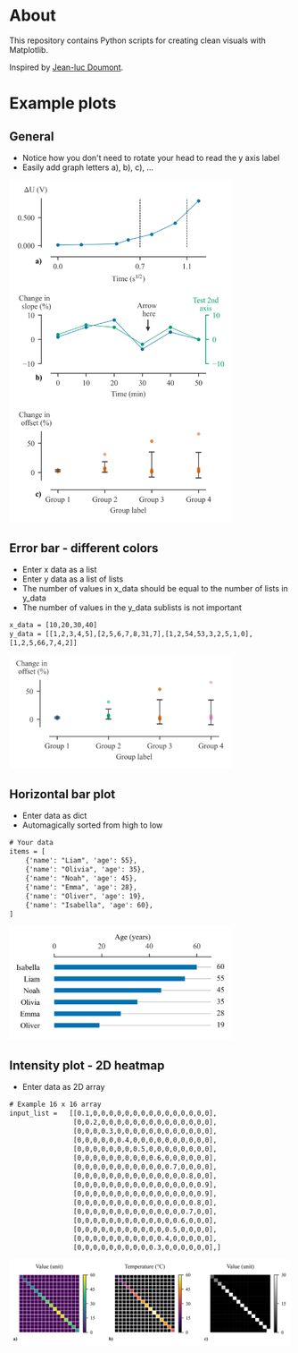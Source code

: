 # About
This repository contains Python scripts for creating clean visuals with Matplotlib.

Inspired by <a href="https://www.principiae.be/">Jean-luc Doumont</a>.

# Example plots

## General
- Notice how you don't need to rotate your head to read the y axis label
- Easily add graph letters a), b), c), ... 
<img src="https://github.com/GillesOdb/clean-matplotlib-plots/blob/main/deault_plot/output_plot.png" width="400">

## Error bar - different colors
- Enter x data as a list
- Enter y data as a list of lists
- The number of values in x_data should be equal to the number of lists in y_data
- The number of values in the y_data sublists is not important

```
x_data = [10,20,30,40]
y_data = [[1,2,3,4,5],[2,5,6,7,8,31,7],[1,2,54,53,3,2,5,1,0],[1,2,5,66,7,4,2]]
```

<img src="https://github.com/GillesOdb/clean-matplotlib-plots/blob/main/errorbar_plot_different_colors/output_plot.png" width="400">

## Horizontal bar plot
- Enter data as dict
- Automagically sorted from high to low

```
# Your data
items = [
    {'name': "Liam", 'age': 55},
    {'name': "Olivia", 'age': 35},
    {'name': "Noah", 'age': 45},
    {'name': "Emma", 'age': 28},
    {'name': "Oliver", 'age': 19},
    {'name': "Isabella", 'age': 60},
]
```

<img src="https://github.com/GillesOdb/clean-matplotlib-plots/blob/main/horizontal_barplot/horizontal_barplot.png" width="400">
 
## Intensity plot - 2D heatmap
- Enter data as 2D array
```
# Example 16 x 16 array
input_list =   [[0.1,0,0,0,0,0,0,0,0,0,0,0,0,0,0,0],
                [0,0.2,0,0,0,0,0,0,0,0,0,0,0,0,0,0],
                [0,0,0,0.3,0,0,0,0,0,0,0,0,0,0,0,0],
                [0,0,0,0,0,0.4,0,0,0,0,0,0,0,0,0,0],
                [0,0,0,0,0,0,0,0.5,0,0,0,0,0,0,0,0],
                [0,0,0,0,0,0,0,0,0,0.6,0,0,0,0,0,0],
                [0,0,0,0,0,0,0,0,0,0,0,0.7,0,0,0,0],
                [0,0,0,0,0,0,0,0,0,0,0,0,0,0.8,0,0],
                [0,0,0,0,0,0,0,0,0,0,0,0,0,0,0,0.9],
                [0,0,0,0,0,0,0,0,0,0,0,0,0,0,0,0.9],
                [0,0,0,0,0,0,0,0,0,0,0,0,0,0,0.8,0],
                [0,0,0,0,0,0,0,0,0,0,0,0,0,0.7,0,0],
                [0,0,0,0,0,0,0,0,0,0,0,0,0.6,0,0,0],
                [0,0,0,0,0,0,0,0,0,0,0,0.5,0,0,0,0],
                [0,0,0,0,0,0,0,0,0,0,0.4,0,0,0,0,0],
                [0,0,0,0,0,0,0,0,0,0.3,0,0,0,0,0,0],]
```
<img src="https://github.com/GillesOdb/clean-matplotlib-plots/blob/main/intensity_plot/output_plot.png" width="600">
